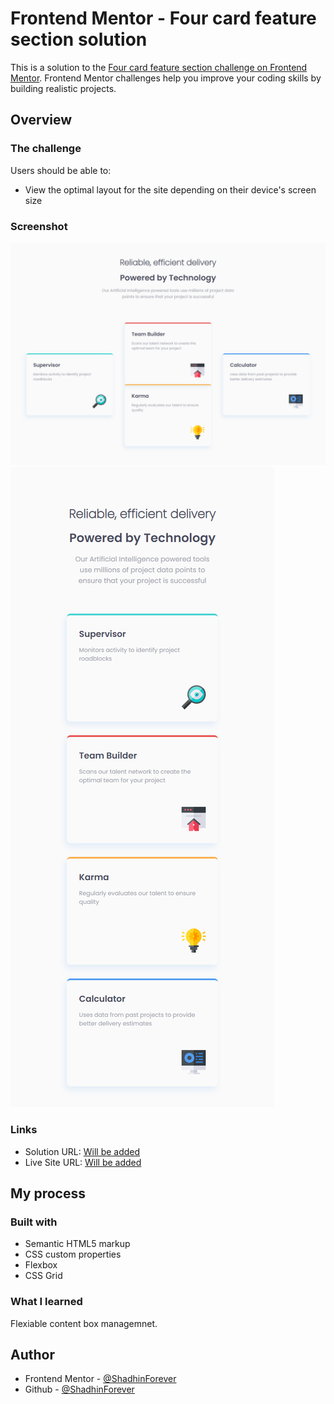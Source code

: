 # Frontend Mentor - Four card feature section solution

This is a solution to the [Four card feature section challenge on Frontend Mentor](https://www.frontendmentor.io/challenges/four-card-feature-section-weK1eFYK). Frontend Mentor challenges help you improve your coding skills by building realistic projects. 

## Overview

### The challenge

Users should be able to:

- View the optimal layout for the site depending on their device's screen size

### Screenshot

![](./ss/desktop.png)
![](./ss/mobile.png)

### Links

- Solution URL: [Will be added](https://your-solution-url.com)
- Live Site URL: [Will be added](https://your-live-site-url.com)

## My process

### Built with

- Semantic HTML5 markup
- CSS custom properties
- Flexbox
- CSS Grid

### What I learned

Flexiable content box managemnet.


## Author

- Frontend Mentor - [@ShadhinForever](https://www.frontendmentor.io/profile/ShadhinForever)
- Github - [@ShadhinForever](https://www.twitter.com/ShadhinForever)